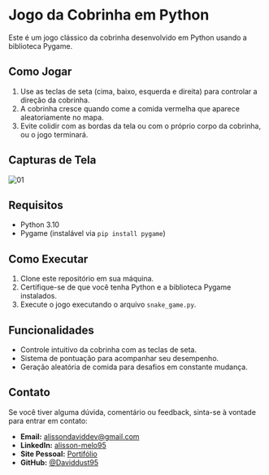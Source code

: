 
# Jogo da Cobrinha em Python

Este é um jogo clássico da cobrinha desenvolvido em Python usando a biblioteca Pygame.

## Como Jogar

1. Use as teclas de seta (cima, baixo, esquerda e direita) para controlar a direção da cobrinha.
2. A cobrinha cresce quando come a comida vermelha que aparece aleatoriamente no mapa.
3. Evite colidir com as bordas da tela ou com o próprio corpo da cobrinha, ou o jogo terminará.

## Capturas de Tela

![01](https://github.com/Daviddust95/jogo_cobrinha/assets/124353154/cdc08b5b-a1d7-4647-8e7f-8a689c907201)


## Requisitos

- Python 3.10
- Pygame (instalável via `pip install pygame`)

## Como Executar

1. Clone este repositório em sua máquina.
2. Certifique-se de que você tenha Python e a biblioteca Pygame instalados.
3. Execute o jogo executando o arquivo `snake_game.py`.

## Funcionalidades

- Controle intuitivo da cobrinha com as teclas de seta.
- Sistema de pontuação para acompanhar seu desempenho.
- Geração aleatória de comida para desafios em constante mudança.

## Contato
Se você tiver alguma dúvida, comentário ou feedback, sinta-se à vontade para entrar em contato:

- **Email:** alissondaviddev@gmail.com
- **LinkedIn:** [alisson-melo95](https://www.linkedin.com/in/alisson-melo95/) 
- **Site Pessoal:** [Portifólio](https://alissondev.tech)
- **GitHub:** [@Daviddust95](https://github.com/Daviddust95)
